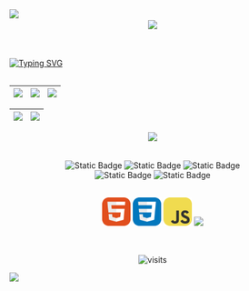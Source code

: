 <img src="https://capsule-render.vercel.app/api?type=waving&height=130&color=4a0074&section=header"/>

<div align="center">
<img src="https://i.pinimg.com/originals/d2/11/0c/d2110c50a22020900743aaad39091499.gif"/>
</div>
<br>
<br>

[![Typing SVG](https://readme-typing-svg.demolab.com?font=Pixelify+Sans&weight=600&size=25&pause=1000&color=B131FA&center=true&width=435&lines=Ol%C3%A1%2C+Bem+vindo+ao+meu+GitHub;Eu+sou+Rafael+Nunes+Cardoso+)](https://git.io/typing-svg)
<br>
<br>

<div aling="cemter">
  
  | ![](http://github-profile-summary-cards.vercel.app/api/cards/stats?username=RafaelNunesCard&theme=jolly) | ![](http://github-profile-summary-cards.vercel.app/api/cards/repos-per-language?username=RafaelNunesCard&theme=jolly) | ![](http://github-profile-summary-cards.vercel.app/api/cards/productive-time?username=RafaelNunesCard&theme=jolly&utcOffset=8) |
  | :-: | :-: | :-: |

  ![](http://github-profile-summary-cards.vercel.app/api/cards/profile-details?username=RafaelNunesCard&theme=jolly) |[![](https://github-readme-streak-stats.herokuapp.com?user=RafaelNunesCard&theme=jolly&hide_border=true)](https://git.io/streak-stats)|
  | :-: | :-: |
</div>

<div align="center">
<img height="200" src="https://i.pinimg.com/originals/57/61/5b/57615b8c0092a66c1d4058b1692955cc.gif"/>
<br>
<br>

![Static Badge](https://img.shields.io/badge/Instagram-B131FA?style=for-the-badge&logo=instagram)
![Static Badge](https://img.shields.io/badge/Gmail-B131FA?style=for-the-badge&logo=gmail&logoColor=white)
![Static Badge](https://img.shields.io/badge/LinkedIn-B131FA?style=for-the-badge&logo=LinkedIn&logoColor=white)<br>
![Static Badge](https://img.shields.io/badge/Discord-B131FA?style=for-the-badge&logo=Discord&logoColor=white)
![Static Badge](https://img.shields.io/badge/Whatsapp-B131FA?style=for-the-badge&logo=Whatsapp&logoColor=white)



<br>
  
  <img width="50" src="https://raw.githubusercontent.com/tandpfun/skill-icons/65dea6c4eaca7da319e552c09f4cf5a9a8dab2c8/icons/HTML.svg"/>
  <img width="50" src="https://raw.githubusercontent.com/tandpfun/skill-icons/65dea6c4eaca7da319e552c09f4cf5a9a8dab2c8/icons/CSS.svg"/>
  <img width="50" src="https://raw.githubusercontent.com/tandpfun/skill-icons/65dea6c4eaca7da319e552c09f4cf5a9a8dab2c8/icons/JavaScript.svg"/>
  <img width="53" src="https://icons.iconarchive.com/icons/dakirby309/simply-styled/256/Java-icon.png"/>
</div>

<br>

<div align="center">
<br>
  
![visits](https://visit-counter.vercel.app/counter.png?page=https%3A%2F%2Fgithub.com%2FRafaelNunesCard&s=40&c=ae00ff&bg=00000000&no=4&ff=digi&tb=Visits%3A+&ta=)
</div>

<img src="https://capsule-render.vercel.app/api?type=waving&height=130&color=4a0074&section=footer"/>
